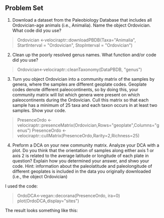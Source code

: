 ## Problem Set

1. Download a dataset from the Paleobiology Database that includes all Ordovician-age animals (i.e., Animalia). Name the object Ordovician. What code did you use?

> Ordovician <-velociraptr::downloadPBDB(Taxa="Animalia", StartInterval = "Ordovician", StopInterval = "Ordovician")

2. Clean up the poorly resolved genus names. What function and/or code did you use?

> Ordovician<-velociraptr::cleanTaxonomy(DataPBDB, "genus")

3. Turn you object Ordovician into a community matrix of the samples by genera, where the samples are different geoplate codes. Geoplate codes denote different paleocontinents, so by doing this, your community matrix will list which genera were present on which paleocontinents during the Ordovician. Cull this matrix so that each sample has a minimum of 25 taxa and each taxon occurs in at least two samples. Show your code.

> PresenceOrdo <- velociraptr::presenceMatrix(Ordovician,Rows="geoplate",Columns="genus")
> PresenceOrdo <- velociraptr::cullMatrix(PresenceOrdo,Rarity=2,Richness=25)

4. Preform a DCA on your new community matrix. Analyze your DCA with a plot. Do you think that the orientation of samples along either axis 1 or axis 2 is related to the average latitude or longitude of each plate in question? Explain how you determined your answer, and shwo your code. Hint: information about the paleolatitude and paleolongitude of different geoplates is included in the data you originally downloaded (i.e., the object Ordovician)

I used the code:
> OrdoDCA<-vegan::decorana(PresenceOrdo, ira=0)
> plot(OrdoDCA,display="sites")

The result looks something like this: 
